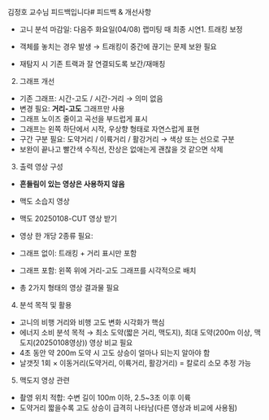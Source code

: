김정호 교수님 피드백입니다# 피드백 & 개선사항  
- 고니 분석 마감일: 다음주 화요일(04/08) 랩미팅 때 최종 시연1. 트래킹 보정  

- 객체를 놓치는 경우 발생 → 트래킹이 중간에 끊기는 문제 보완 필요
- 재탐지 시 기존 트랙과 잘 연결되도록 보간/재매칭

  
2. 그래프 개선  

- 기존 그래프: 시간-고도 / 시간-거리 → 의미 없음
- 변경 필요: **거리-고도** 그래프만 사용
- 그래프 노이즈 줄이고 곡선을 부드럽게 표시
- 그래프는 왼쪽 하단에서 시작, 우상향 형태로 자연스럽게 표현
- 구간 구분 필요: 도약거리 / 이륙거리 / 활강거리 → 색상 또는 선으로 구분
- 보완이 끝나고 빨간색 수직선, 잔상은 없애는게 괜찮을 것 같으면 삭제

3. 출력 영상 구성  

- **흔들림이 있는 영상은 사용하지 않음**
- 맥도 소습지 영상
- 맥도 20250108-CUT 영상 받기
- 영상 한 개당 2종류 필요:

- 그래프 없이: 트래킹 + 거리 표시만 포함
- 그래프 포함: 왼쪽 위에 거리-고도 그래프를 시각적으로 배치
- 총 2가지 형태의 영상 결과물 필요

4. 분석 목적 및 활용  

- 고니의 비행 거리와 비행 고도 변화 시각화가 핵심
- 에너지 소비 분석 목적 → 최소 도약(짧은 거리, 맥도지), 최대 도약(200m 이상, 맥도지(20250108영상)) 영상 비교 필요
- 4초 동안 약 200m 도약 시 고도 상승이 얼마나 되는지 알아야 함
- 날갯짓 1회 × 이동거리(도약거리, 이륙거리, 활강거리) = 칼로리 소모 추정 가능

5. 맥도지 영상 관련  

- 촬영 위치 적합: 수변 길이 100m 이하, 2.5~3초 이후 이륙
- 도약거리 짧을수록 고도 상승이 급격히 나타남(다른 영상과 비교에 사용됨)